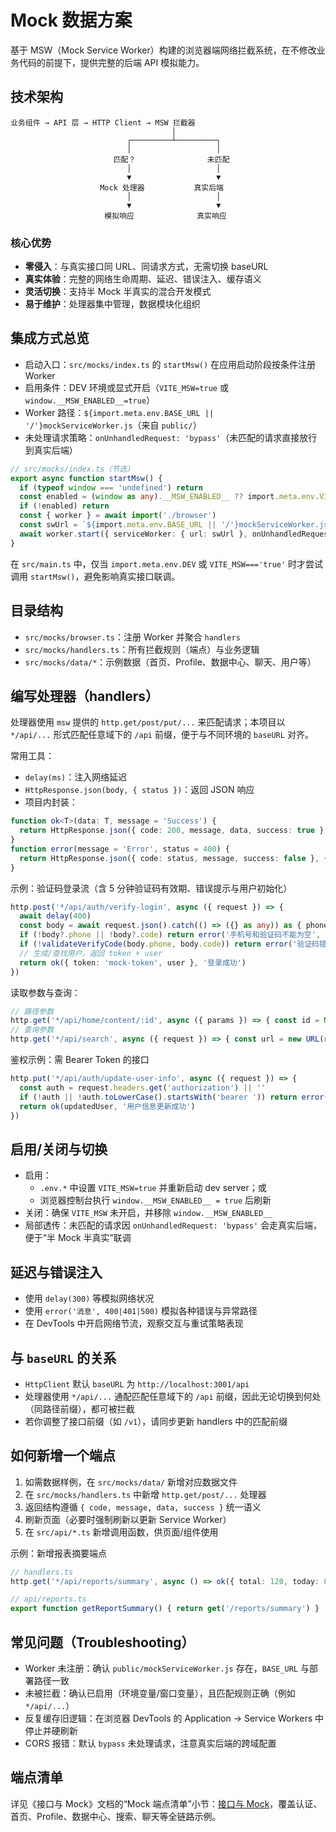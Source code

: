 # Mock 数据方案

基于 MSW（Mock Service Worker）构建的浏览器端网络拦截系统，在不修改业务代码的前提下，提供完整的后端 API 模拟能力。

## 技术架构

```
业务组件 → API 层 → HTTP Client → MSW 拦截器
                                    │
                          ┌─────────┴─────────┐
                          │                   │
                       匹配？                未匹配
                          │                   │
                          ▼                   ▼
                    Mock 处理器           真实后端
                          │                   │
                          ▼                   ▼
                     模拟响应              真实响应
```

### 核心优势
- **零侵入**：与真实接口同 URL、同请求方式，无需切换 baseURL
- **真实体验**：完整的网络生命周期、延迟、错误注入、缓存语义
- **灵活切换**：支持半 Mock 半真实的混合开发模式
- **易于维护**：处理器集中管理，数据模块化组织

## 集成方式总览

- 启动入口：`src/mocks/index.ts` 的 `startMsw()` 在应用启动阶段按条件注册 Worker
- 启用条件：DEV 环境或显式开启（`VITE_MSW=true` 或 `window.__MSW_ENABLED__=true`）
- Worker 路径：`${import.meta.env.BASE_URL || '/'}mockServiceWorker.js`（来自 `public/`）
- 未处理请求策略：`onUnhandledRequest: 'bypass'`（未匹配的请求直接放行到真实后端）

```ts
// src/mocks/index.ts（节选）
export async function startMsw() {
  if (typeof window === 'undefined') return
  const enabled = (window as any).__MSW_ENABLED__ ?? import.meta.env.VITE_MSW === 'true'
  if (!enabled) return
  const { worker } = await import('./browser')
  const swUrl = `${import.meta.env.BASE_URL || '/'}mockServiceWorker.js`
  await worker.start({ serviceWorker: { url: swUrl }, onUnhandledRequest: 'bypass' } as any)
}
```

在 `src/main.ts` 中，仅当 `import.meta.env.DEV` 或 `VITE_MSW==='true'` 时才尝试调用 `startMsw()`，避免影响真实接口联调。

## 目录结构

- `src/mocks/browser.ts`：注册 Worker 并聚合 `handlers`
- `src/mocks/handlers.ts`：所有拦截规则（端点）与业务逻辑
- `src/mocks/data/*`：示例数据（首页、Profile、数据中心、聊天、用户等）

## 编写处理器（handlers）

处理器使用 `msw` 提供的 `http.get/post/put/...` 来匹配请求；本项目以 `*/api/...` 形式匹配任意域下的 `/api` 前缀，便于与不同环境的 `baseURL` 对齐。

常用工具：

- `delay(ms)`：注入网络延迟
- `HttpResponse.json(body, { status })`：返回 JSON 响应
- 项目内封装：

```ts
function ok<T>(data: T, message = 'Success') {
  return HttpResponse.json({ code: 200, message, data, success: true }, { status: 200 })
}
function error(message = 'Error', status = 400) {
  return HttpResponse.json({ code: status, message, success: false }, { status })
}
```

示例：验证码登录流（含 5 分钟验证码有效期、错误提示与用户初始化）

```ts
http.post('*/api/auth/verify-login', async ({ request }) => {
  await delay(400)
  const body = await request.json().catch(() => ({} as any)) as { phone?: string, code?: string }
  if (!body?.phone || !body?.code) return error('手机号和验证码不能为空', 400)
  if (!validateVerifyCode(body.phone, body.code)) return error('验证码错误或已过期', 400)
  // 生成/查找用户，返回 token + user
  return ok({ token: 'mock-token', user }, '登录成功')
})
```

读取参数与查询：

```ts
// 路径参数
http.get('*/api/home/content/:id', async ({ params }) => { const id = Number(params.id) })
// 查询参数
http.get('*/api/search', async ({ request }) => { const url = new URL(request.url); const q = url.searchParams.get('q') })
```

鉴权示例：需 Bearer Token 的接口

```ts
http.put('*/api/auth/update-user-info', async ({ request }) => {
  const auth = request.headers.get('authorization') || ''
  if (!auth || !auth.toLowerCase().startsWith('bearer ')) return error('未提供认证信息', 401)
  return ok(updatedUser, '用户信息更新成功')
})
```

## 启用/关闭与切换

- 启用：
  - `.env.*` 中设置 `VITE_MSW=true` 并重新启动 dev server；或
  - 浏览器控制台执行 `window.__MSW_ENABLED__ = true` 后刷新
- 关闭：确保 `VITE_MSW` 未开启，并移除 `window.__MSW_ENABLED__`
- 局部透传：未匹配的请求因 `onUnhandledRequest: 'bypass'` 会走真实后端，便于“半 Mock 半真实”联调

## 延迟与错误注入

- 使用 `delay(300)` 等模拟网络状况
- 使用 `error('消息', 400|401|500)` 模拟各种错误与异常路径
- 在 DevTools 中开启网络节流，观察交互与重试策略表现

## 与 `baseURL` 的关系

- `HttpClient` 默认 `baseURL` 为 `http://localhost:3001/api`
- 处理器使用 `*/api/...` 通配匹配任意域下的 `/api` 前缀，因此无论切换到何处（同路径前缀），都可被拦截
- 若你调整了接口前缀（如 `/v1`），请同步更新 handlers 中的匹配前缀

## 如何新增一个端点

1. 如需数据样例，在 `src/mocks/data/` 新增对应数据文件
2. 在 `src/mocks/handlers.ts` 中新增 `http.get/post/...` 处理器
3. 返回结构遵循 `{ code, message, data, success }` 统一语义
4. 刷新页面（必要时强制刷新以更新 Service Worker）
5. 在 `src/api/*.ts` 新增调用函数，供页面/组件使用

示例：新增报表摘要端点

```ts
// handlers.ts
http.get('*/api/reports/summary', async () => ok({ total: 120, today: 8 }))

// api/reports.ts
export function getReportSummary() { return get('/reports/summary') }
```

## 常见问题（Troubleshooting）

- Worker 未注册：确认 `public/mockServiceWorker.js` 存在，`BASE_URL` 与部署路径一致
- 未被拦截：确认已启用（环境变量/窗口变量），且匹配规则正确（例如 `*/api/...`）
- 反复缓存旧逻辑：在浏览器 DevTools 的 Application → Service Workers 中停止并硬刷新
- CORS 报错：默认 `bypass` 未处理请求，注意真实后端的跨域配置

## 端点清单

详见《接口与 Mock》文档的“Mock 端点清单”小节：[接口与 Mock](/guide/api)，覆盖认证、首页、Profile、数据中心、搜索、聊天等全链路示例。
